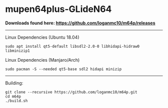 # mupen64plus-GLideN64

**Downloads found here: https://github.com/loganmc10/m64p/releases**
___

Linux Dependencies (Ubuntu 18.04)
```
sudo apt install qt5-default libsdl2-2.0-0 libhidapi-hidraw0 libminizip1
```
Linux Dependencies (Manjaro/Arch)
```
sudo pacman -S --needed qt5-base sdl2 hidapi minizip
```
___
Building:
```
git clone --recursive https://github.com/loganmc10/m64p.git
cd m64p
./build.sh
```
